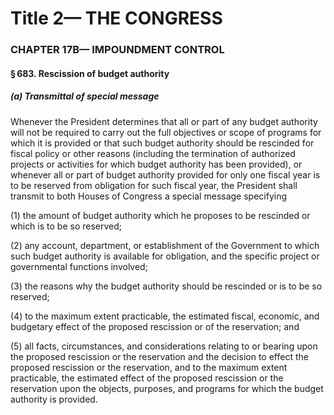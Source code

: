 
# Title 2— THE CONGRESS
### CHAPTER 17B— IMPOUNDMENT CONTROL
#### § 683. Rescission of budget authority
##### (a) Transmittal of special message

Whenever the President determines that all or part of any budget authority will not be required to carry out the full objectives or scope of programs for which it is provided or that such budget authority should be rescinded for fiscal policy or other reasons (including the termination of authorized projects or activities for which budget authority has been provided), or whenever all or part of budget authority provided for only one fiscal year is to be reserved from obligation for such fiscal year, the President shall transmit to both Houses of Congress a special message specifying

(1) the amount of budget authority which he proposes to be rescinded or which is to be so reserved;

(2) any account, department, or establishment of the Government to which such budget authority is available for obligation, and the specific project or governmental functions involved;

(3) the reasons why the budget authority should be rescinded or is to be so reserved;

(4) to the maximum extent practicable, the estimated fiscal, economic, and budgetary effect of the proposed rescission or of the reservation; and

(5) all facts, circumstances, and considerations relating to or bearing upon the proposed rescission or the reservation and the decision to effect the proposed rescission or the reservation, and to the maximum extent practicable, the estimated effect of the proposed rescission or the reservation upon the objects, purposes, and programs for which the budget authority is provided.
